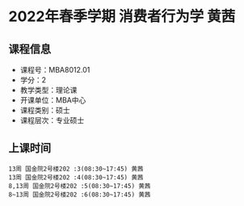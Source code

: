 # 2022年春季学期 消费者行为学 黄茜






## 课程信息

- 课程号：MBA8012.01
- 学分：2
- 教学类型：理论课
- 开课单位：MBA中心
- 课程类别：硕士
- 课程层次：专业硕士

## 上课时间

```
13周 国金院2号楼202 :3(08:30~17:45) 黄茜
13周 国金院2号楼202 :4(08:30~17:45) 黄茜
8,13周 国金院2号楼202 :5(08:30~17:45) 黄茜
8~13周 国金院2号楼202 :6(08:30~17:45) 黄茜
```

